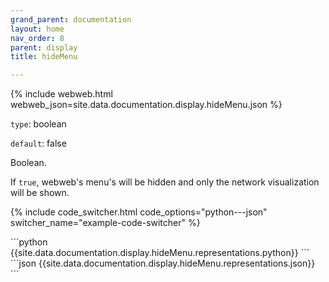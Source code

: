 ```yaml
---
grand_parent: documentation
layout: home
nav_order: 8
parent: display
title: hideMenu

---
```


{% include webweb.html webweb_json=site.data.documentation.display.hideMenu.json %}

```type```: boolean

```default```: false

Boolean.



If `true`, webweb's menu's will be hidden and only the network visualization will be shown.

{% include code_switcher.html code_options="python---json" switcher_name="example-code-switcher" %}
<div class='select-code-block example-code-switcher python-code-block select-code-block-visible'></div>
```python
{{site.data.documentation.display.hideMenu.representations.python}}
```
<div class='select-code-block example-code-switcher json-code-block'></div>
```json
{{site.data.documentation.display.hideMenu.representations.json}}
```